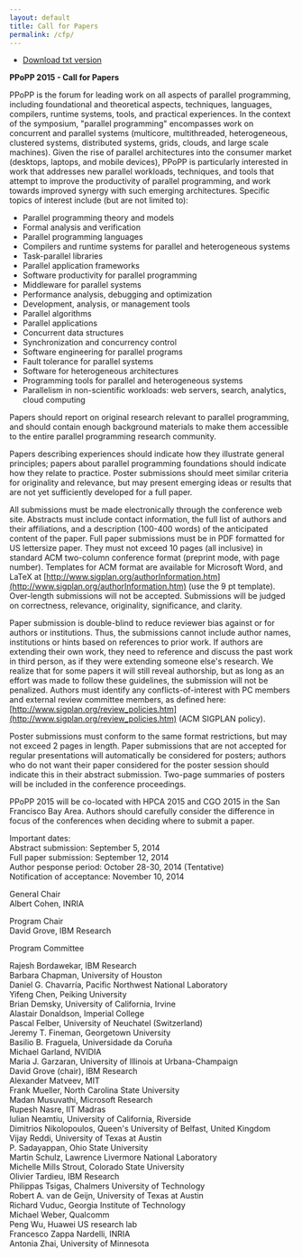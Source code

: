 ```yaml
---
layout: default
title: Call for Papers
permalink: /cfp/
---
```


+ [Download txt version](../files/ppopp_cfp.txt)

**PPoPP 2015 - Call for Papers**

PPoPP is the forum for leading work on all aspects of parallel
programming, including foundational and theoretical aspects,
techniques, languages, compilers, runtime systems, tools, and
practical experiences. In the context of the symposium, "parallel
programming" encompasses work on concurrent and parallel systems
(multicore, multithreaded, heterogeneous, clustered systems,
distributed systems, grids, clouds, and large scale machines). Given
the rise of parallel architectures into the consumer market (desktops,
laptops, and mobile devices), PPoPP is particularly interested in work
that addresses new parallel workloads, techniques, and tools that
attempt to improve the productivity of parallel programming, and work
towards improved synergy with such emerging architectures. Specific
topics of interest include (but are not limited to):

+ Parallel programming theory and models
+ Formal analysis and verification
+ Parallel programming languages
+ Compilers and runtime systems for parallel and heterogeneous systems
+ Task-parallel libraries
+ Parallel application frameworks
+ Software productivity for parallel programming
+ Middleware for parallel systems
+ Performance analysis, debugging and optimization
+ Development, analysis, or management tools
+ Parallel algorithms
+ Parallel applications
+ Concurrent data structures
+ Synchronization and concurrency control
+ Software engineering for parallel programs
+ Fault tolerance for parallel systems
+ Software for heterogeneous architectures
+ Programming tools for parallel and heterogeneous systems
+ Parallelism in non-scientific workloads: web servers, search, analytics, cloud computing

Papers should report on original research relevant to parallel
programming, and should contain enough background materials to make
them accessible to the entire parallel programming research community.

Papers describing experiences should indicate how they illustrate
general principles; papers about parallel programming foundations
should indicate how they relate to practice. Poster submissions should
meet similar criteria for originality and relevance, but may present
emerging ideas or results that are not yet sufficiently developed for
a full paper.

All submissions must be made electronically through the conference web
site. Abstracts must include contact information, the full list of
authors and their affiliations, and a description (100-400 words) of
the anticipated content of the paper. Full paper submissions must be
in PDF formatted for US lettersize paper. They must not exceed 10
pages (all inclusive) in standard ACM two-column conference format
(preprint mode, with page number). Templates for ACM format are
available for Microsoft Word, and LaTeX at
[http://www.sigplan.org/authorInformation.htm](http://www.sigplan.org/authorInformation.htm)  (use the 9 pt
template). Over-length submissions will not be accepted. Submissions
will be judged on correctness, relevance, originality, significance,
and clarity.

Paper submission is double-blind to reduce reviewer bias against or
for authors or institutions. Thus, the submissions cannot include
author names, institutions or hints based on references to prior
work. If authors are extending their own work, they need to reference
and discuss the past work in third person, as if they were extending
someone else's research. We realize that for some papers it will still
reveal authorship, but as long as an effort was made to follow these
guidelines, the submission will not be penalized. Authors must
identify any conflicts-of-interest with PC members and external review
committee members, as defined here:
[http://www.sigplan.org/review_policies.htm](http://www.sigplan.org/review_policies.htm) (ACM SIGPLAN policy).

Poster submissions must conform to the same format restrictions, but
may not exceed 2 pages in length. Paper submissions that are not
accepted for regular presentations will automatically be considered
for posters; authors who do not want their paper considered for the
poster session should indicate this in their abstract
submission. Two-page summaries of posters will be included in the
conference proceedings.

PPoPP 2015 will be co-located with HPCA 2015 and CGO 2015 in the San
Francisco Bay Area.  Authors should carefully consider the difference 
in focus of the conferences when deciding where to submit a paper.

Important dates:  
  Abstract submission: September 5, 2014  
  Full paper submission: September 12, 2014  
  Author pesponse period: October 28-30, 2014 (Tentative)  
  Notification of acceptance: November 10, 2014  

General Chair  
  Albert Cohen, INRIA

Program Chair  
  David Grove, IBM Research  

Program Committee

  Rajesh Bordawekar,         IBM Research  
  Barbara Chapman,           University of Houston  
  Daniel G. Chavarría,       Pacific Northwest National Laboratory  
  Yifeng Chen,               Peiking University  
  Brian Demsky,              University of California, Irvine  
  Alastair Donaldson,        Imperial College  
  Pascal Felber,             University of Neuchatel (Switzerland)  
  Jeremy T. Fineman,         Georgetown University  
  Basilio B. Fraguela,       Universidade da Coruña  
  Michael Garland,           NVIDIA  
  Maria J. Garzaran,         University of Illinois at Urbana-Champaign  
  David Grove (chair),       IBM Research               
  Alexander Matveev,         MIT  
  Frank Mueller,             North Carolina State University  
  Madan Musuvathi,           Microsoft Research  
  Rupesh Nasre,              IIT Madras  
  Iulian Neamtiu,            University of California, Riverside  
  Dimitrios Nikolopoulos,    Queen's University of Belfast, United Kingdom  
  Vijay Reddi,               University of Texas at Austin  
  P. Sadayappan,             Ohio State University  
  Martin Schulz,             Lawrence Livermore National Laboratory  
  Michelle Mills Strout,     Colorado State University  
  Olivier Tardieu,           IBM Research  
  Philippas Tsigas,          Chalmers University of Technology  
  Robert A. van de Geijn,    University of Texas at Austin  
  Richard Vuduc,             Georgia Institute of Technology  
  Michael Weber,             Qualcomm  
  Peng Wu,                   Huawei US research lab  
  Francesco Zappa Nardelli,  INRIA  
  Antonia Zhai,              University of Minnesota  
